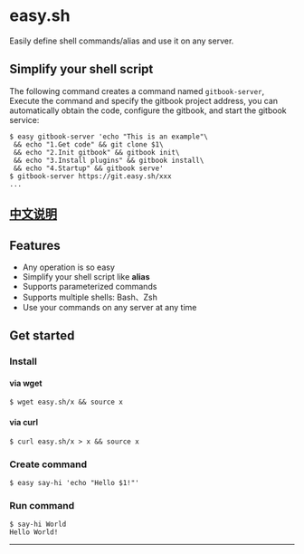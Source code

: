 # easy.sh
Easily define shell commands/alias and use it on any server. 

## Simplify your shell script
The following command creates a command named `gitbook-server`, Execute the command and specify the gitbook project address, you can automatically obtain the code, configure the gitbook, and start the gitbook service:

```shell
$ easy gitbook-server 'echo "This is an example"\
 && echo "1.Get code" && git clone $1\
 && echo "2.Init gitbook" && gitbook init\
 && echo "3.Install plugins" && gitbook install\
 && echo "4.Startup" && gitbook serve'
$ gitbook-server https://git.easy.sh/xxx
...
```

## [中文说明](https://www.easy.sh/zh)

## Features
* Any operation is so easy
* Simplify your shell script like **alias**
* Supports parameterized commands
* Supports multiple shells: Bash、Zsh
* Use your commands on any server at any time

## Get started
### Install
#### via wget
```shell
$ wget easy.sh/x && source x
```

#### via curl
```shell
$ curl easy.sh/x > x && source x
```

### Create command
```shell
$ easy say-hi 'echo "Hello $1!"'
```

### Run command
```shell
$ say-hi World
Hello World!
```

---
